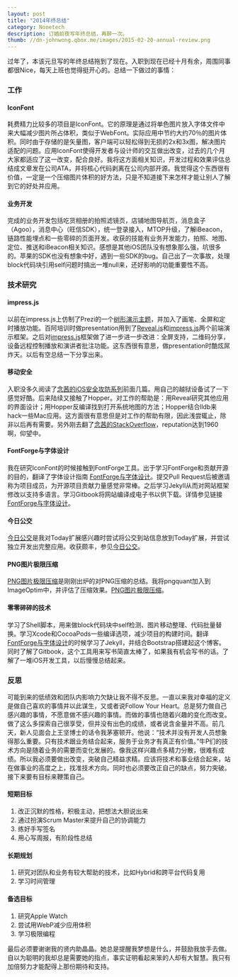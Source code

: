 ```yaml
---
layout: post
title: "2014年终总结"
category: Nonetech
description: 订婚前夜写年终总结，再醉一次。
thumb: //dn-johnwong.qbox.me/images/2015-02-20-annual-review.png
---
```

过年了，本该元旦写的年终总结拖到了现在。入职到现在已经十月有余，周围同事都很Nice，每天上班也觉得挺开心的。总结一下做过的事情：

### 工作

#### IconFont

耗费精力比较多的项目是IconFont。它的原理是通过将单色图片放入字体文件中来大幅减少图片所占体积，类似于WebFont。实际应用中节约大约70％的图片体积。同时由于存储的是矢量图，客户端可以轻松得到无损的2x和3x图，解决图片适配的问题。应用IconFont使得开发者与设计师的交互做出改变，过去的几个月大家都适应了这一改变，配合良好。我将这方面相关知识，开发过程和效果评估总结成文章发在公司ATA，并将核心代码剥离在公司内部开源。我觉得这个东西很有价值，一定是一个压缩图片体积的好方法，只是不知道接下来怎样才能让别人了解到它的好处并应用。

#### 业务开发

完成的业务开发包括吃货相册的拍照滤镜页，店铺地图导航页，消息盒子（Agoo），消息中心（旺信SDK），统一登录接入，MTOP升级，了解iBeacon，链路性能埋点和一些零碎的页面开发。收获的技能有业务开发能力，拍照、地图、定位、推送和iBeacon相关知识。感想是其他iOS团队没有想象那么强，坑很多的。苹果的SDK也没有想象中好，遇到一些SDK的bug。自己出了一次事故，处理block代码块引用self问题时搞出一堆null来，还好影响的功能重要性不高。

### 技术研究

#### impress.js

以前在impress.js上仿制了Prezi的一个[树形演示主题](http://impress.sinaapp.com/)，并加入了画笔、全屏和定时播放功能。百阿培训时做presentation用到了[Reveal.js]和[impress.js]两个前端演示框架。之后对[impress.js]框架做了进一步进一步改进：全屏支持，二维码分享，设备远程控制播放和演讲者批注功能。这东西很有意思，做presentation时酷炫屌炸天。以后有空总结一下分享出来。

#### 移动安全

入职没多久阅读了[念茜的iOS安全攻防系列](http://blog.csdn.net/yiyaaixuexi/article/category/1302847)前面几篇。用自己的越狱设备试了一下感觉好酷。后来陆续又接触了Hopper。对工作的帮助是：用Reveal研究其他应用的界面设计；用Hopper反编译找到打开系统地图的方法；Hopper结合lldb来hack一些Mac应用。这方面很有意思但是对工作的帮助有限，因此浅尝辄止，除非以后再有需要。另外刚去翻了[念茜的StackOverflow](http://stackoverflow.com/users/904698/carina)，reputation达到1960啊，仰望中。

#### FontForge与字体设计

我在研究IconFont的时候接触到FontForge工具。出于学习FontForge和贡献开源的目的，翻译了字体设计指南
[FontForge与字体设计]。提交Pull Request后被邀请称为项目成员，为开源项目贡献力量感觉非常棒。之后学习Jekyll从而对网站框架修改以支持多语言。学习Gitbook将网站编译成电子书以供下载。详情参见链接[FontForge与字体设计]。

#### 今日公交

[今日公交]是我对Today扩展感兴趣时尝试将公交到站信息放到Today扩展，并尝试独立开发出完整应用。收获颇丰，参见[今日公交]。

#### PNG图片极限压缩

[PNG图片极限压缩]是刚刚出炉的对PNG压缩的总结。我将pngquant加入到ImageOptim中，并评估了压缩效果。[PNG图片极限压缩]。

#### 零零碎碎的技术

学习了Shell脚本，用来做block代码块中self检测、图片移动整理、代码批量替换。学习Xcode和CocoaPods一些编译选项，减少项目的构建时间。翻译[FontForge与字体设计]的时候学习了Jekyll，并结合Bootstrap搭建起这个博客。同时了解了Gitbook，这个工具用来写书简直太棒了，如果我有机会写书的话。了解了一堆iOS开发工具，以后慢慢总结起来。

### 反思

可能到来的低绩效和团队内影响力欠缺让我不得不反思。一直以来我对幸福的定义是做自己喜欢的事情并以此谋生，又或者说Follow Your Heart。总是努力做自己感兴趣的事情，不愿意做不感兴趣的事情。而做的事情也随着兴趣的变化而改变。做了这么多探索自己很享受，但并没有出色的成绩，或者说含金量并不高。前几天，新人见面会上王坚博士的话令我茅塞顿开。他说：“技术并没有开发人员想象得那么重要。只有技术跟业务结合起来，服务于业务才有真正有价值。”牛P们的技术方向是随着业务的需要而变化发展的。像我这样兴趣点多精力分散，很难有成绩。所以我必须要做出改变，突破自己精益求精。应该将技术和事业结合起来，站在做事业的高度之上，找准技术方向。同时也必须要改正自己的缺点，努力突破。接下来要有目标来鞭策自己。

#### 短期目标

1. 改正沉默的性格，积极主动，把想法大胆说出来
1. 通过扮演Scrum Master来提升自己的协调能力
1. 练好手写签名
1. 用心写周报，有阶段性总结

#### 长期规划

1. 研究对团队和业务有较大帮助的技术，比如Hybrid和跨平台代码复用
1. 学习时间管理

#### 备选目标

1. 研究Apple Watch
1. 尝试用WebP减少应用体积
1. 学习极限编程

最后必须要谢谢我的贤内助晶晶。她总是提醒我梦想是什么，并鼓励我放手去做。自以为聪明的我却总是需要她的指点，事实证明看起来笨的人却有大智慧。我只有加倍努力才能配得上那份期待和支持。

[reveal.js]:https://github.com/willy-vvu/reveal.js
[impress.js]:https://github.com/JohnWong/impress.js
[FontForge与字体设计]:/showcase/2015/02/04/design-with-fontforge.html
[今日公交]:/showcase/2015/02/05/bus-today.html
[PNG图片极限压缩]:/showcase/2015/02/19/png-compress.html